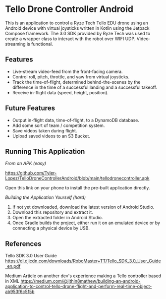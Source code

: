 # Tello Drone Controller Android

This is an application to control a Ryze Tech Tello EDU drone using an Android device with virtual joysticks written in Kotlin using the Jetpack Compose framework. The 3.0 SDK provided by Ryze Tech was used to create a wrapper class to interact with the robot over WIFI UDP. Video-streaming is functional.

## Features

* Live-stream video-feed from the front-facing camera.
* Control roll, pitch, throttle, and yaw from virtual joysticks.
* Track the time-of-flight, determined behind-the-scenes by the difference in the time of a successful landing and a successful takeoff.
* Receive in-flight data (speed, height, position).

## Future Features

* Output in-flight data, time-of-flight, to a DynamoDB database.
* Add some sort of team / competition system.
* Save videos taken during flight.
* Upload saved videos to an S3 Bucket.

## Running This Application

*From an APK (easy)*

https://github.com/Tyler-Lopez/TelloDroneControllerAndroid/blob/main/tellodronecontroller.apk

Open this link on your phone to install the pre-built application directly.

*Building the Application Yourself (hard)*
1. If not yet downloaded, download the latest version of Android Studio.
2. Download this repository and extract it.
3. Open the extracted folder in Android Studio.
4. Once Gradle builds the project, either run it on an emulated device or by connecting a physical device by USB.

## References
Tello SDK 3.0 User Guide
https://dl.djicdn.com/downloads/RoboMaster+TT/Tello_SDK_3.0_User_Guide_en.pdf 

Medium Article on another dev's experience making a Tello controller based in XML
https://medium.com/@jithin8mathew/building-an-android-application-to-control-tello-drone-flight-and-perform-real-time-object-ab953f6c5f5b
